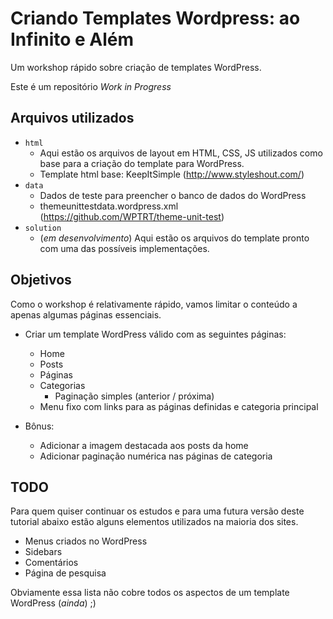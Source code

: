 # Criando Templates Wordpress: ao Infinito e Além

Um workshop rápido sobre criação de templates WordPress.

Este é um repositório *Work in Progress*

## Arquivos utilizados

* `html`
    * Aqui estão os arquivos de layout em HTML, CSS, JS utilizados como base para a criação do template para WordPress.
    * Template html base: KeepItSimple (<http://www.styleshout.com/>)
* `data`
    * Dados de teste para preencher o banco de dados do WordPress
    * themeunittestdata.wordpress.xml (<https://github.com/WPTRT/theme-unit-test>)
* `solution`
    * (*em desenvolvimento*) Aqui estão os arquivos do template pronto com uma das possíveis implementações.

## Objetivos

Como o workshop é relativamente rápido, vamos limitar o conteúdo a apenas algumas páginas essenciais.

* Criar um template WordPress válido com as seguintes páginas:
    * Home
    * Posts
    * Páginas
    * Categorias
        * Paginação simples (anterior / próxima)
    * Menu fixo com links para as páginas definidas e categoria principal

* Bônus:
    * Adicionar a imagem destacada aos posts da home
    * Adicionar paginação numérica nas páginas de categoria

## TODO

Para quem quiser continuar os estudos e para uma futura versão deste tutorial abaixo estão alguns elementos utilizados na maioria dos sites.

* Menus criados no WordPress
* Sidebars
* Comentários
* Página de pesquisa

Obviamente essa lista não cobre todos os aspectos de um template WordPress (*ainda*) ;)